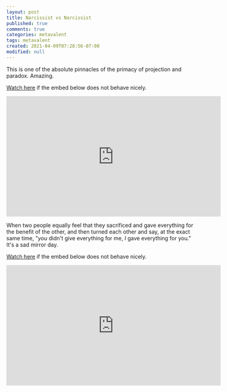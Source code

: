 ```yaml
---
layout: post
title: Narcissist vs Narcissist
published: true
comments: true
categories: metavalent
tags: metavalent
created: 2021-04-09T07:28:56-07:00
modified: null
---
```


This is one of the absolute pinnacles of the primacy of projection and paradox. Amazing.

[Watch here](https://youtu.be/https://youtu.be/Fdm9DvDi-Lg) if the embed below does not behave nicely. 

<div class="embed-container"><iframe width="560" height="315" src="https://www.youtube.com/embed/https://youtu.be/Fdm9DvDi-Lg" title="YouTube video player" frameborder="0" allow="accelerometer; autoplay; clipboard-write; encrypted-media; gyroscope; picture-in-picture" allowfullscreen></iframe></div>

When two people equally feel that they sacrificed and gave everything for the benefit of the other, and then turned each other and say, at the exact same time, "_you_ didn't give everything for me, _I_ gave everything for you." It's a sad mirror day.

[Watch here](https://youtu.be/qNKwhR4Mvck) if the embed below does not behave nicely. 

<div class="embed-container"><iframe width="560" height="315" src="https://www.youtube.com/embed/https://youtu.be/qNKwhR4Mvck" title="YouTube video player" frameborder="0" allow="accelerometer; autoplay; clipboard-write; encrypted-media; gyroscope; picture-in-picture" allowfullscreen></iframe></div>
